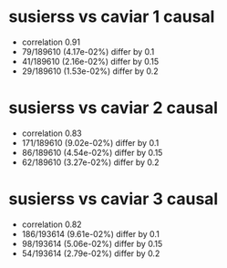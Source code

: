 # susierss vs caviar  1 causal

- correlation 0.91
- 79/189610 (4.17e-02%) differ by 0.1
- 41/189610 (2.16e-02%) differ by 0.15
- 29/189610 (1.53e-02%) differ by 0.2


# susierss vs caviar  2 causal

- correlation 0.83
- 171/189610 (9.02e-02%) differ by 0.1
- 86/189610 (4.54e-02%) differ by 0.15
- 62/189610 (3.27e-02%) differ by 0.2


# susierss vs caviar  3 causal

- correlation 0.82
- 186/193614 (9.61e-02%) differ by 0.1
- 98/193614 (5.06e-02%) differ by 0.15
- 54/193614 (2.79e-02%) differ by 0.2


